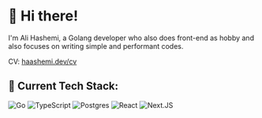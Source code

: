 # 👋 Hi there!

I'm Ali Hashemi, a Golang developer who also does front-end as hobby and also
focuses on writing simple and performant codes.

CV: [haashemi.dev/cv](https://haashemi.dev/cv)

## 🔧 Current Tech Stack:

![Go](https://img.shields.io/badge/go-%2300ADD8.svg?style=for-the-badge&logo=go&logoColor=white)
![TypeScript](https://img.shields.io/badge/typescript-%23007ACC.svg?style=for-the-badge&logo=typescript&logoColor=white)
![Postgres](https://img.shields.io/badge/postgres-%23316192.svg?style=for-the-badge&logo=postgresql&logoColor=white)
![React](https://img.shields.io/badge/react-%2320232a.svg?style=for-the-badge&logo=react&logoColor=%2361DAFB)
![Next.JS](https://img.shields.io/badge/next.js-000000?style=for-the-badge&logo=nextdotjs&logoColor=white)
